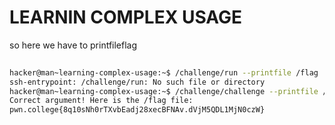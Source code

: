 # LEARNIN  COMPLEX USAGE
so here we have to printfileflag
``` bash
                                                                            Connected!
hacker@man~learning-complex-usage:~$ /challenge/run --printfile /flag
ssh-entrypoint: /challenge/run: No such file or directory
hacker@man~learning-complex-usage:~$ /challenge/challenge --printfile /flag
Correct argument! Here is the /flag file:
pwn.college{8q10sNh0rTXvbEadj28xecBFNAv.dVjM5QDL1MjN0czW}
```
